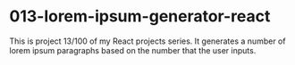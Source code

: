 # 013-lorem-ipsum-generator-react
This is project 13/100 of my React projects series. It generates a number of lorem ipsum paragraphs based on the number that the user inputs.
